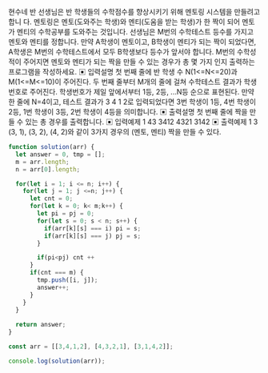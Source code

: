 현수네 반 선생님은 반 학생들의 수학점수를 향상시키기 위해 멘토링 시스템을 만들려고 합니 다. 멘토링은 멘토(도와주는 학생)와 멘티(도움을 받는 학생)가 한 짝이 되어 멘토가 멘티의 수학공부를 도와주는 것입니다.
선생님은 M번의 수학테스트 등수를 가지고 멘토와 멘티를 정합니다.
만약 A학생이 멘토이고, B학생이 멘티가 되는 짝이 되었다면, A학생은 M번의 수학테스트에서 모두 B학생보다 등수가 앞서야 합니다.
M번의 수학성적이 주어지면 멘토와 멘티가 되는 짝을 만들 수 있는 경우가 총 몇 가지 인지 출력하는 프로그램을 작성하세요.
▣ 입력설명
첫 번째 줄에 반 학생 수 N(1<=N<=20)과 M(1<=M<=10)이 주어진다.
두 번째 줄부터 M개의 줄에 걸쳐 수학테스트 결과가 학생번호로 주어진다. 학생번호가 제일 앞에서부터 1등, 2등, ...N등 순으로 표현된다.
만약 한 줄에 N=4이고, 테스트 결과가 3 4 1 2로 입력되었다면 3번 학생이 1등, 4번 학생이 2등, 1번 학생이 3등, 2번 학생이 4등을 의미합니다.
▣ 출력설명
첫 번째 줄에 짝을 만들 수 있는 총 경우를 출력합니다.
▣ 입력예제 1 43
3412 
4321 
3142
▣ 출력예제 1 3
(3, 1), (3, 2), (4, 2)와 같이 3가지 경우의 (멘토, 멘티) 짝을 만들 수 있다.

```javascript
function solution(arr) {
  let answer = 0, tmp = [];
  m = arr.length;
  n = arr[0].length;

  for(let i = 1; i <= n; i++) {
    for(let j = 1; j <=n; j++) {
      let cnt = 0;
      for(let k = 0; k< m;k++) {
        let pi = pj = 0;
        for(let s = 0; s < n; s++) {
          if(arr[k][s] === i) pi = s;
          if(arr[k][s] === j) pj = s;
        }

        if(pi<pj) cnt ++
      }
      if(cnt === m) {
        tmp.push([i, j]);
        answer++;
      } 
    }
  }
  
  return answer;
}

const arr = [[3,4,1,2], [4,3,2,1], [3,1,4,2]];

console.log(solution(arr));
```